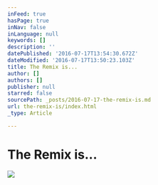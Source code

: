 ```yaml
---
inFeed: true
hasPage: true
inNav: false
inLanguage: null
keywords: []
description: ''
datePublished: '2016-07-17T13:54:30.672Z'
dateModified: '2016-07-17T13:50:23.103Z'
title: The Remix is...
author: []
authors: []
publisher: null
starred: false
sourcePath: _posts/2016-07-17-the-remix-is.md
url: the-remix-is/index.html
_type: Article

---
```

# The Remix is...
![](https://the-grid-user-content.s3-us-west-2.amazonaws.com/b1b461c4-e30d-4b47-8ab2-c0db7b511968.jpg)
